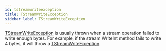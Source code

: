 ```yaml
---
id: tstreamwriteexception
title: TStreamWriteException
sidebar_label: TStreamWriteException
---
```




[TStreamWriteException](../../brl/brl.stream/tstreamwriteexception) is usually thrown when a stream operation failed to write enough
bytes. For example, if the stream WriteInt method fails to write 4 bytes, it will throw
a [TStreamWriteException](../../brl/brl.stream/tstreamwriteexception).


